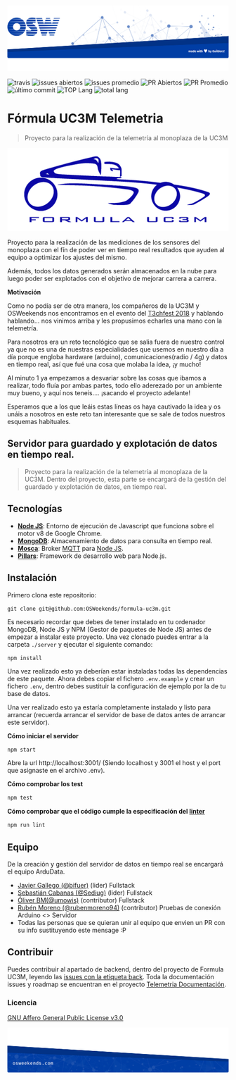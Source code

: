 ![header](.osweekends/img/OSW-project-GitHub-template-header.jpg)

![travis](https://img.shields.io/travis/Formula-UC3M/telemetria-backend.svg)
![issues abiertos](https://img.shields.io/github/issues/Formula-UC3M/telemetria-documentacion/back.svg)
![issues promedio](https://img.shields.io/issuestats/i/github/Formula-UC3M/telemetria-documentacion.svg)
![PR Abiertos](https://img.shields.io/github/issues-pr/Formula-UC3M/telemetria-backend.svg)
![PR Promedio](https://img.shields.io/issuestats/p/github/Formula-UC3M/telemetria-backend.svg)
![último commit](https://img.shields.io/github/last-commit/Formula-UC3M/telemetria-backend/master.svg)
![TOP Lang](https://img.shields.io/github/languages/top/Formula-UC3M/telemetria-backend.svg)
![total lang](https://img.shields.io/github/languages/count/Formula-UC3M/telemetria-backend.svg)

# Fórmula UC3M Telemetria

> Proyecto para la realización de la telemetría al monoplaza de la UC3M

![Logo de {{proyecto}}](.osweekends/img/fuc3m-logo.png)

Proyecto para la realización de las mediciones de los sensores del monoplaza con el fín de poder ver en tiempo real resultados que ayuden al equipo a optimizar los ajustes del mismo.

Además, todos los datos generados serán almacenados en la nube para luego poder ser explotados con el objetivo de mejorar carrera a carrera.

**Motivación**

Como no podía ser de otra manera, los compañeros de la UC3M y OSWeekends nos encontramos en el evento del [T3chfest 2018](https://t3chfest.uc3m.es/2018/) y hablando hablando... nos vinimos arriba y les propusimos echarles una mano con la telemetría.

Para nosotros era un reto tecnológico que se salia fuera de nuestro control ya que no es una de nuestras especialidades que usemos en nuestro día a día porque engloba hardware (arduino), comunicaciones(radio / 4g) y datos en tiempo real, así que fué una cosa que molaba la idea, ¡y mucho!

Al minuto 1 ya empezamos a desvariar sobre las cosas que ibamos a realizar, todo fluía por ambas partes, todo ello aderezado por un ambiente muy bueno, y aquí nos teneis.... ¡sacando el proyecto adelante!

Esperamos que a los que leáis estas líneas os haya cautivado la idea y os unáis a nosotros en este reto tan interesante que se sale de todos nuestros esquemas habituales.

## Servidor para guardado y explotación de datos en tiempo real.

> Proyecto para la realización de la telemetría al monoplaza de la UC3M. Dentro del proyecto, esta parte se encargará de la gestión del guardado y explotación de datos, en tiempo real.

## Tecnologías

- [**Node JS**](https://nodejs.org/en/): Entorno de ejecución de Javascript que funciona sobre el motor v8 de Google Chrome.
- [**MongoDB**](https://www.mongodb.com/es): Almacenamiento de datos para consulta en tiempo real.
- [**Mosca**](https://github.com/mcollina/mosca/wiki): Broker [MQTT](https://geekytheory.com/que-es-mqtt) para [Node JS](https://nodejs.org/en/).
- [**Pillars**](http://pillarsjs.com/): Framework de desarrollo web para Node.js.

## Instalación

Primero clona este repositorio:

```shell
git clone git@github.com:OSWeekends/formula-uc3m.git
```

Es necesario recordar que debes de tener instalado en tu ordenador MongoDB, Node JS y NPM (Gestor de paquetes de Node JS) antes de empezar a instalar este proyecto.
Una vez clonado puedes entrar a la carpeta `./server` y ejecutar el siguiente comando:

```shell
npm install
```

Una vez realizado esto ya deberían estar instaladas todas las dependencias de este paquete. Ahora debes copiar el fichero `.env.example` y crear un fichero `.env`, dentro debes sustituir la configuración de ejemplo por la de tu base de datos.

Una ver realizado esto ya estaría completamente instalado y listo para arrancar (recuerda arrancar el servidor de base de datos antes de arrancar este servidor).

**Cómo iniciar el servidor**

```sh
npm start
```
Abre la url http://localhost:3001/ (Siendo localhost y 3001 el host y el port que asignaste en el archivo .env).

**Cómo comprobar los test**

```sh
npm test
```

**Cómo comprobar que el código cumple la especificación del [linter](https://eslint.org/docs/about/)**

```sh
npm run lint
```

## Equipo

De la creación y gestión del servidor de datos en tiempo real se encargará el equipo ArduData.

- [Javier Gallego (@bifuer)](https://github.com/bifuer) (lider) Fullstack
- [Sebastián Cabanas (@Sediug)](https://github.com/Sediug) (lider) Fullstack
- [Óliver BM(@umowis)](https://github.com/umowis) (contributor) Fullstack
- [Rubén Moreno (@rubenmoreno94)](https://github.com/rubenmoreno94) (contributor) Pruebas de conexión Arduino <> Servidor
- Todas las personas que se quieran unir al equipo que envien un PR con su info sustituyendo este mensage :P

## Contribuir
Puedes contribuir al apartado de backend, dentro del proyecto de Formula UC3M, leyendo las [issues con la etiqueta back](https://github.com/Formula-UC3M/telemetria-documentacion/issues?q=is%3Aissue+is%3Aopen+label%3ABack). Toda la documentación issues y roadmap se encuentran en el proyecto [Telemetria Documentación](https://github.com/Formula-UC3M/telemetria-documentacion).


### Licencia

[GNU Affero General Public License v3.0](https://github.com/OSWeekends/formula-uc3m/blob/master/LICENSE)


![footer](.osweekends/img/OSW-project-GitHub-template-footer.jpg)
